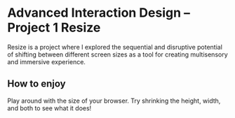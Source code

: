 # Advanced Interaction Design – Project 1 Resize

Resize is a project where I explored the sequential and disruptive potential of shifting between different screen sizes as a tool for creating multisensory and immersive experience.

## How to enjoy

Play around with the size of your browser. Try shrinking the height, width, and both to see what it does!
